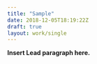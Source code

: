 ```yaml
---
title: "Sample"
date: 2018-12-05T18:19:22Z
draft: true
layout: work/single
---
```


**Insert Lead paragraph here.**